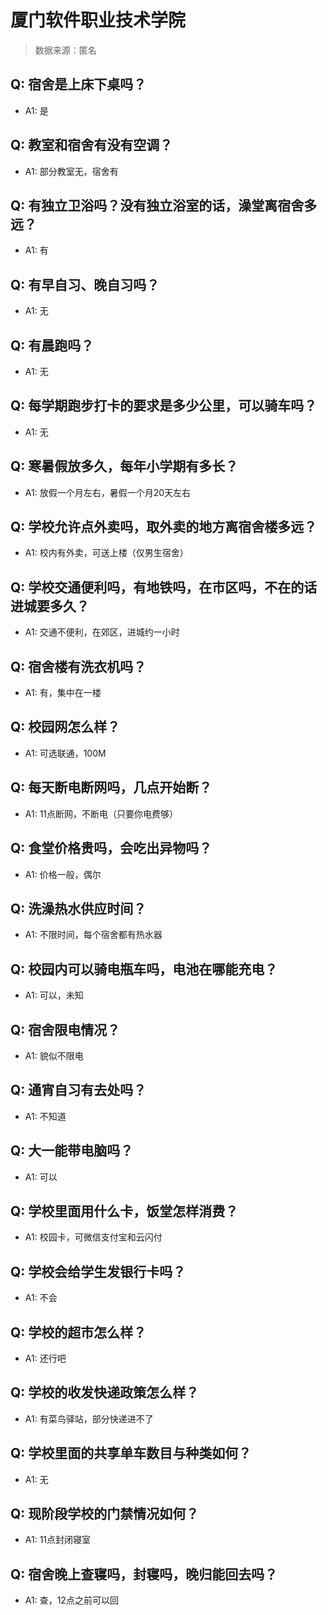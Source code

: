 # 厦门软件职业技术学院

> 数据来源：匿名

## Q: 宿舍是上床下桌吗？

- A1: 是

## Q: 教室和宿舍有没有空调？

- A1: 部分教室无，宿舍有

## Q: 有独立卫浴吗？没有独立浴室的话，澡堂离宿舍多远？

- A1: 有

## Q: 有早自习、晚自习吗？

- A1: 无

## Q: 有晨跑吗？

- A1: 无

## Q: 每学期跑步打卡的要求是多少公里，可以骑车吗？

- A1: 无

## Q: 寒暑假放多久，每年小学期有多长？

- A1: 放假一个月左右，暑假一个月20天左右

## Q: 学校允许点外卖吗，取外卖的地方离宿舍楼多远？

- A1: 校内有外卖，可送上楼（仅男生宿舍）

## Q: 学校交通便利吗，有地铁吗，在市区吗，不在的话进城要多久？

- A1: 交通不便利，在郊区，进城约一小时

## Q: 宿舍楼有洗衣机吗？

- A1: 有，集中在一楼

## Q: 校园网怎么样？

- A1: 可选联通，100M

## Q: 每天断电断网吗，几点开始断？

- A1: 11点断网，不断电（只要你电费够）

## Q: 食堂价格贵吗，会吃出异物吗？

- A1: 价格一般，偶尔

## Q: 洗澡热水供应时间？

- A1: 不限时间，每个宿舍都有热水器

## Q: 校园内可以骑电瓶车吗，电池在哪能充电？

- A1: 可以，未知

## Q: 宿舍限电情况？

- A1: 貌似不限电

## Q: 通宵自习有去处吗？

- A1: 不知道

## Q: 大一能带电脑吗？

- A1: 可以

## Q: 学校里面用什么卡，饭堂怎样消费？

- A1: 校园卡，可微信支付宝和云闪付

## Q: 学校会给学生发银行卡吗？

- A1: 不会

## Q: 学校的超市怎么样？

- A1: 还行吧

## Q: 学校的收发快递政策怎么样？

- A1: 有菜鸟驿站，部分快递进不了

## Q: 学校里面的共享单车数目与种类如何？

- A1: 无

## Q: 现阶段学校的门禁情况如何？

- A1: 11点封闭寝室

## Q: 宿舍晚上查寝吗，封寝吗，晚归能回去吗？

- A1: 查，12点之前可以回


